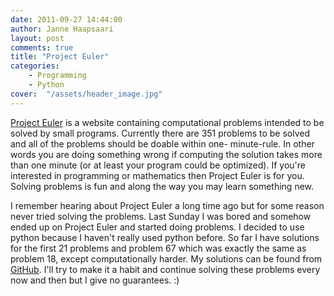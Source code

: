 ```yaml
---
date: 2011-09-27 14:44:00
author: Janne Haapsaari
layout: post
comments: true
title: "Project Euler"
categories:
    - Programming
    - Python
cover:  "/assets/header_image.jpg"
---
```


[Project Euler](http://projecteuler.net) is a website containing computational
problems intended to be solved by small programs. Currently there are 351
problems to be solved and all of the problems should be doable within one-
minute-rule. In other words you are doing something wrong if computing the
solution takes more than one minute (or at least your program could be
optimized). If you're interested in programming or mathematics then
Project Euler is for you. Solving problems is fun and along the way you may
learn something new.

I remember hearing about Project Euler a long time ago but for some reason
never tried solving the problems. Last Sunday I was bored and somehow ended up
on Project Euler and started doing problems. I decided to use python because I
haven't really used python before. So far I have solutions for the first 21
problems and problem 67 which was exactly the same as problem 18, except
computationally harder. My solutions can be found from
[GitHub](https://github.com/haaja/project_euler). I'll try to make it a habit
and continue solving these problems every now and then but I give no
guarantees. :)
